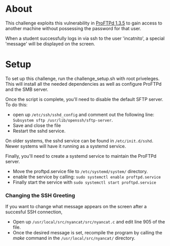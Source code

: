 # About   
This challenge exploits this vulnerability in [ProFTPd 1.3.5](https://www.exploit-db.com/exploits/36742) to gain access to another machine without possessing the password for that user.   

When a student successfully logs in via ssh to the user 'incatnito', a special 'message' will be displayed on the screen.

# Setup   
To set up this challenge, run the challenge_setup.sh with root priveleges. This will install all the needed dependencies as well as configure ProFTPd and the SMB server.    

Once the script is complete, you'll need to disable the default SFTP server.   
To do this:   

- open up ```/etc/ssh/sshd_config``` and comment out the following line: ```Subsystem sftp /usr/lib/openssh/sftp-server```.   
- Save and close the file   
- Restart the sshd service.   

On older systems, the sshd service can be found in ```/etc/init.d/sshd```. Newer systems will have it running as a systemd service.   

Finally, you'll need to create a systemd service to maintain the ProFTPd server.    

- Move the proftpd.service file to ```/etc/systemd/system/``` directory.
- enable the service by calling: ```sudo systemctl enable proftpd.service```   
- Finally start the service with ```sudo systemctl start proftpd.service```   

### Changing the SSH Greeting
If you want to change what message appears on the screen after a succesful SSH connection,   

- Open up ```/usr/local/src/nyancat/src/nyancat.c``` and edit line 905 of the file.   
- Once the desired message is set, recompile the program by calling the *make* command in the ```/usr/local/src/nyancat/``` directory.   